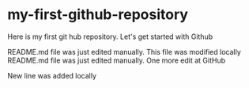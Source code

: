 # my-first-github-repository
Here is my first git hub repository. Let's get started with Github

README.md file was just edited manually. This file was modified locally
README.md file was just edited manually. One more edit at GitHub

New line was added locally